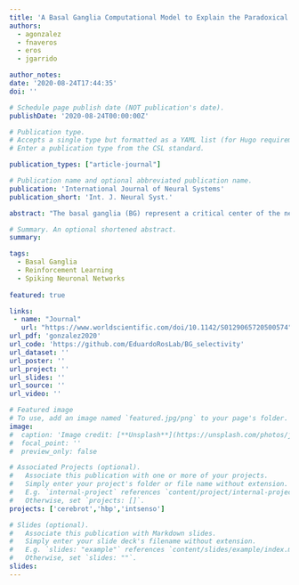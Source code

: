 ```yaml
---
title: 'A Basal Ganglia Computational Model to Explain the Paradoxical Sensorial Improvement in the Presence of Huntington’s Disease'
authors:
  - agonzalez
  - fnaveros
  - eros
  - jgarrido

author_notes:
date: '2020-08-24T17:44:35'
doi: ''

# Schedule page publish date (NOT publication's date).
publishDate: '2020-08-24T00:00:00Z'

# Publication type.
# Accepts a single type but formatted as a YAML list (for Hugo requirements).
# Enter a publication type from the CSL standard.

publication_types: ["article-journal"]

# Publication name and optional abbreviated publication name.
publication: 'International Journal of Neural Systems'
publication_short: 'Int. J. Neural Syst.'

abstract: "The basal ganglia (BG) represent a critical center of the nervous system for sensorial discrimination. Although it is known that Huntington’s disease (HD) affects this brain area, it still remains unclear how HD patients achieve paradoxical improvement in sensorial discrimination tasks. This paper presents a computational model of the BG including the main nuclei and the typical firing properties of their neurons. The BG model has been embedded within an auditory signal detection task. We have emulated the effect that the altered levels of dopamine and the degree of HD affectation have in information processing at different layers of the BG, and how these aspects shape transient and steady states differently throughout the selection task. By extracting the independent components of the BG activity at different populations, it is evidenced that early and medium stages of HD affectation may enhance transient activity in the striatum and the substantia nigra pars reticulata. These results represent a possible explanation for the paradoxical improvement that HD patients present in discrimination task performance. Thus, this paper provides a novel understanding on how the fast dynamics of the BG network at different layers interact and enable transient states to emerge throughout the successive neuron populations."

# Summary. An optional shortened abstract.
summary:

tags:
  - Basal Ganglia
  - Reinforcement Learning
  - Spiking Neuronal Networks
  
featured: true

links:
 - name: "Journal"
   url: "https://www.worldscientific.com/doi/10.1142/S0129065720500574"
url_pdf: 'gonzalez2020'
url_code: 'https://github.com/EduardoRosLab/BG_selectivity'
url_dataset: ''
url_poster: ''
url_project: ''
url_slides: ''
url_source: ''
url_video: ''

# Featured image
# To use, add an image named `featured.jpg/png` to your page's folder.
image:
#  caption: 'Image credit: [**Unsplash**](https://unsplash.com/photos/jdD8gXaTZsc)'
#  focal_point: ''
#  preview_only: false

# Associated Projects (optional).
#   Associate this publication with one or more of your projects.
#   Simply enter your project's folder or file name without extension.
#   E.g. `internal-project` references `content/project/internal-project/index.md`.
#   Otherwise, set `projects: []`.
projects: ['cerebrot','hbp','intsenso']

# Slides (optional).
#   Associate this publication with Markdown slides.
#   Simply enter your slide deck's filename without extension.
#   E.g. `slides: "example"` references `content/slides/example/index.md`.
#   Otherwise, set `slides: ""`.
slides:
---
```


